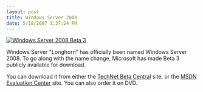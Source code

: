 ```yaml
---
layout: post
title: Windows Server 2008
date: 5/18/2007 1:37:24 PM
---
```


[![Windows Server 2008 Beta 3](http://www.microsoft.com/library/media/1033/windowsserver/longhorn/graphics/homepage/ItPro2008.gif)](http://www.microsoft.com/windowsserver2008/audsel.mspx)

Windows Server "Longhorn" has officially been named Windows Server 2008. To go along with the name change, Microsoft has made Beta 3 publicly available for download.

You can download it from either the [TechNet Beta Central](http://www.microsoft.com/technet/prodtechnol/beta/lhs/default.mspx) site, or the [MSDN Evaluation Center](http://msdn2.microsoft.com/evalcenter/bb383571.aspx) site. You can also order it on DVD.
